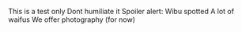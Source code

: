 This is a test only 
Dont humiliate it 
Spoiler alert: 
  Wibu spotted 
  A lot of waifus 
  We offer photography (for now)
